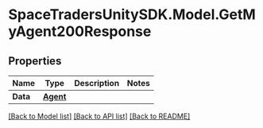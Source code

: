 # SpaceTradersUnitySDK.Model.GetMyAgent200Response

## Properties

Name | Type | Description | Notes
------------ | ------------- | ------------- | -------------
**Data** | [**Agent**](Agent.md) |  | 

[[Back to Model list]](../README.md#documentation-for-models) [[Back to API list]](../README.md#documentation-for-api-endpoints) [[Back to README]](../README.md)

